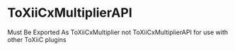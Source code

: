 # ToXiiCxMultiplierAPI
Must Be Exported As ToXiiCxMultiplier not ToXiiCxMultiplierAPI for use with other ToXiiC plugins
